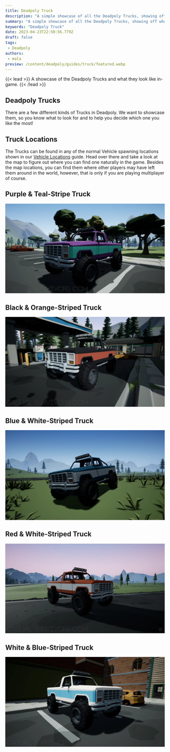```yaml
---
title: Deadpoly Truck
description: "A simple showcase of all the Deadpoly Trucks, showing off what they look like and the different models for them."
summary: "A simple showcase of all the Deadpoly Trucks, showing off what they look like and the different models for them."
keywords: "Deadpoly Truck"
date: 2023-04-23T22:50:56.779Z
draft: false
tags:
 - Deadpoly
authors: 
 - mala
preview: /content/deadpoly/guides/truck/featured.webp
---
```



{{< lead >}}
A showcase of the Deadpoly Trucks and what they look like in-game.
{{< /lead >}}

## Deadpoly Trucks
There are a few different kinds of Trucks in Deadpoly. We want to showcase them, so you know what to look for and to help you decide which one you like the most!

## Truck Locations
The Trucks can be found in any of the normal Vehicle spawning locations shown in our [Vehicle Locations](/deadpoly/guides/vehicle-locations/) guide. Head over there and take a look at the map to figure out where you can find one naturally in the game. Besides the map locations, you can find them where other players may have left them around in the world, however, that is only if you are playing multiplayer of course. 

## Purple & Teal-Stripe Truck
![Deadpoly Purple Blue-Stripe Truck](featured.webp)

## Black & Orange-Striped Truck
![Deadpoly Black and Orange-Striped Truck](img/black_orange_truck.webp)

## Blue & White-Striped Truck
![Deadpoly Blue and White-Striped Truck](img/blue_white_truck.webp)

## Red & White-Striped Truck
![Deadpoly Red and White-Striped Trunk](img/red_white_truck.webp)

## White & Blue-Striped Truck
![Deadpoly White and Blue-Striped Truck](img/white_blue_truck.webp)

